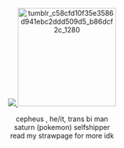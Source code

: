 <p align="center">
  <a href="https://github.com/kittinan/spotify-github-profile">
    <img src="https://spotify-github-profile.kittinanx.com/api/view?uid=31wj26f6lbrrmnlx7y6n55dqc6ke&cover_image=true&theme=natemoo-re&show_offline=true&background_color=121212&interchange=false&profanity=false&bar_color=800000&bar_color_cover=false">
  </a> <img width="200" height="200" alt="tumblr_c58cfd10f35e3586d941ebc2ddd509d5_b86dcf2c_1280" src="https://github.com/user-attachments/assets/bd7cad55-057a-4493-991b-4f64e127f316" /></p>
<p align=center>cepheus , he/it, trans bi man <br> saturn (pokemon) selfshipper <br>read my strawpage for more idk</p>
